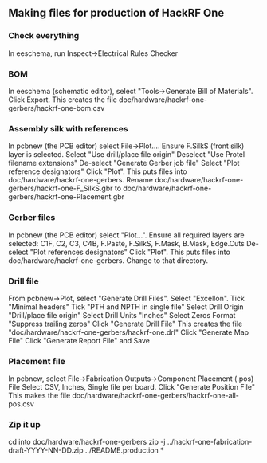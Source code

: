 ## Making files for production of HackRF One

### Check everything

In eeschema, run Inspect->Electrical Rules Checker

### BOM

In eeschema (schematic editor), select "Tools->Generate Bill of Materials".
Click Export. This creates the file doc/hardware/hackrf-one-gerbers/hackrf-one-bom.csv

### Assembly silk with references

In pcbnew (the PCB editor) select File->Plot....
Ensure F.SilkS (front silk) layer is selected.
Select "Use drill/place file origin"
Deselect "Use Protel filename extensions"
De-select "Generate Gerber job file"
Select "Plot reference designators"
Click "Plot". This puts files into doc/hardware/hackrf-one-gerbers.
Rename doc/hardware/hackrf-one-gerbers/hackrf-one-F_SilkS.gbr to doc/hardware/hackrf-one-gerbers/hackrf-one-Placement.gbr

### Gerber files

In pcbnew (the PCB editor) select "Plot...".
Ensure all required layers are selected: C1F, C2, C3, C4B, F.Paste, F.SilkS, F.Mask, B.Mask, Edge.Cuts
De-select "Plot references designators"
Click "Plot". This puts files into doc/hardware/hackrf-one-gerbers.
Change to that directory.

### Drill file

From pcbnew->Plot, select "Generate Drill Files".
Select "Excellon".
Tick "Minimal headers"
Tick "PTH and NPTH in single file"
Select Drill Origin "Drill/place file origin"
Select Drill Units "Inches"
Select Zeros Format "Suppress trailing zeros"
Click "Generate Drill File"
This creates the file "doc/hardware/hackrf-one-gerbers/hackrf-one.drl"
Click "Generate Map File"
Click "Generate Report File" and Save

### Placement file

In pcbnew, select File->Fabrication Outputs->Component Placement (.pos) File
Select CSV, Inches, Single file per board.
Click "Generate Position File"
This makes the file doc/hardware/hackrf-one-gerbers/hackrf-one-all-pos.csv

### Zip it up

cd into doc/hardware/hackrf-one-gerbers
zip -j ../hackrf-one-fabrication-draft-YYYY-NN-DD.zip ../README.production *
